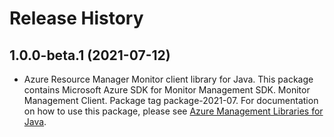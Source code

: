 # Release History

## 1.0.0-beta.1 (2021-07-12)

- Azure Resource Manager Monitor client library for Java. This package contains Microsoft Azure SDK for Monitor Management SDK. Monitor Management Client. Package tag package-2021-07. For documentation on how to use this package, please see [Azure Management Libraries for Java](https://aka.ms/azsdk/java/mgmt).
